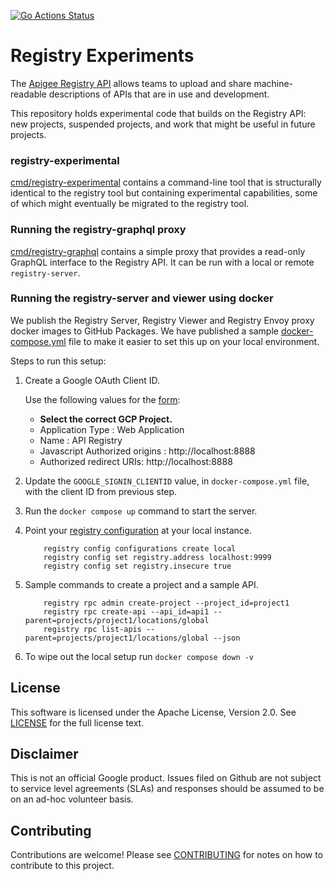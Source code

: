 [![Go Actions Status](https://github.com/apigee/registry-experimental/workflows/Go/badge.svg)](https://github.com/apigee/registry-experimental/actions)

# Registry Experiments

The [Apigee Registry API](https://github.com/apigee/registry) allows teams to
upload and share machine-readable descriptions of APIs that are in use and
development.

This repository holds experimental code that builds on the Registry API: new
projects, suspended projects, and work that might be useful in future projects.

### registry-experimental

[cmd/registry-experimental](cmd/registry-experimental) contains a command-line
tool that is structurally identical to the registry tool but containing
experimental capabilities, some of which might eventually be migrated to the
registry tool.

### Running the registry-graphql proxy

[cmd/registry-graphql](cmd/registry-graphql) contains a simple proxy that
provides a read-only GraphQL interface to the Registry API. It can be run with
a local or remote `registry-server`.

### Running the registry-server and viewer using docker

We publish the Registry Server, Registry Viewer and Registry Envoy proxy docker
images to GitHub Packages. We have published a sample
[docker-compose.yml](docker-compose.yml) file to make it easier to set this up
on your local environment.

Steps to run this setup:

1. Create a Google OAuth Client ID.

   Use the following values for the
   [form](https://console.cloud.google.com/apis/credentials/oauthclient):

   - **Select the correct GCP Project.**
   - Application Type : Web Application
   - Name : API Registry
   - Javascript Authorized origins : http://localhost:8888
   - Authorized redirect URIs: http://localhost:8888

2. Update the `GOOGLE_SIGNIN_CLIENTID` value, in `docker-compose.yml` file,
   with the client ID from previous step.

3. Run the `docker compose up` command to start the server.

4. Point your [registry configuration](https://github.com/apigee/registry/wiki/registry-config)
   at your local instance.
   ```shell
       registry config configurations create local
       registry config set registry.address localhost:9999
       registry config set registry.insecure true
   ```

5. Sample commands to create a project and a sample API.
   ```shell
       registry rpc admin create-project --project_id=project1
       registry rpc create-api --api_id=api1 --parent=projects/project1/locations/global
       registry rpc list-apis --parent=projects/project1/locations/global --json
   ```

6. To wipe out the local setup run `docker compose down -v`

## License

This software is licensed under the Apache License, Version 2.0. See
[LICENSE](LICENSE) for the full license text.

## Disclaimer

This is not an official Google product. Issues filed on Github are not subject
to service level agreements (SLAs) and responses should be assumed to be on an
ad-hoc volunteer basis.

## Contributing

Contributions are welcome! Please see [CONTRIBUTING](CONTRIBUTING.md) for notes
on how to contribute to this project.
